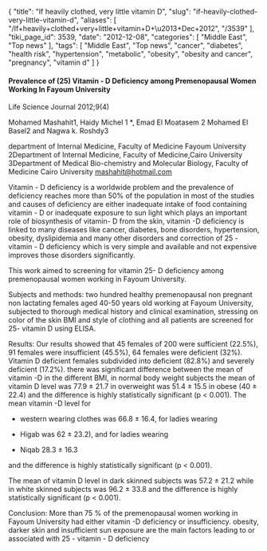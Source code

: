 {
    "title": "If heavily clothed, very little vitamin D",
    "slug": "if-heavily-clothed-very-little-vitamin-d",
    "aliases": [
        "/If+heavily+clothed+very+little+vitamin+D+\u2013+Dec+2012",
        "/3539"
    ],
    "tiki_page_id": 3539,
    "date": "2012-12-08",
    "categories": [
        "Middle East",
        "Top news"
    ],
    "tags": [
        "Middle East",
        "Top news",
        "cancer",
        "diabetes",
        "health risk",
        "hypertension",
        "metabolic",
        "obesity",
        "obesity and cancer",
        "pregnancy",
        "vitamin d"
    ]
}


#### Prevalence of (25) Vitamin - D Deficiency among Premenopausal Women Working In Fayoum University

Life Science Journal 2012;9(4)

Mohamed Mashahit1, Haidy Michel 1 *, Emad El Moatasem 2 Mohamed El Basel2 and Nagwa k. Roshdy3

department of Internal Medicine, Faculty of Medicine Fayoum University 2Department of Internal Medicine, Faculty of Medicine,Cairo University 3Department of Medical Bio-chemistry and Molecular Biology, Faculty of Medicine Cairo University mashahit@hotmail.com

Vitamin - D deficiency is a worldwide problem and the prevalence of deficiency reaches more than 50% of the population in most of the studies and causes of deficiency are either inadequate intake of food containing vitamin - D or inadequate exposure to sun light which plays an important role of biosynthesis of vitamin- D from the skin, vitamin -D deficiency is linked to many diseases like cancer, diabetes, bone disorders, hypertension, obesity, dyslipidemia and many other disorders and correction of 25 -vitamin - D deficiency which is very simple and available and not expensive improves those disorders significantly. 

This work aimed to screening for vitamin 25- D deficiency among premenopausal women working in Fayoum University. 

Subjects and methods: two hundred healthy premenopausal non pregnant non lactating females aged 40-50 years old working at Fayoum University, subjected to thorough medical history and clinical examination, stressing on color of the skin BMI and style of clothing and all patients are screened for 25- vitamin D using ELISA. 

Results: Our results showed that 45 females of 200 were sufficient (22.5%), 91 females were insufficient (45.5%), 64 females were deficient (32%). Vitamin D deficient females subdivided into deficient (82.8%) and severely deficient (17.2%). there was significant difference between the mean of vitamin -D in the different BMI, in normal body weight subjects the mean of vitamin D level was 77.9 ± 21.7 in overweight was 51.4 ± 15.5 in obese (40 ± 22.4) and the difference is highly statistically significant (p < 0.001). The mean vitamin -D level for 

* western wearing clothes was 66.8 ± 16.4, for ladies wearing 

* Higab was 62 ± 23.2), and for ladies wearing 

* Niqab 28.3 ± 16.3 

and the difference is highly statistically significant (p < 0.001). 

The mean of vitamin D level in dark skinned subjects was 57.2 ± 21.2 while in white skinned subjects was 96.2 ± 33.8 and the difference is highly statistically significant (p < 0.001). 

Conclusion: More than 75 % of the premenopausal women working in Fayoum University had either vitamin -D deficiency or insufficiency. obesity, darker skin and insufficient sun exposure are the main factors leading to or associated with 25 - vitamin - D deficiency